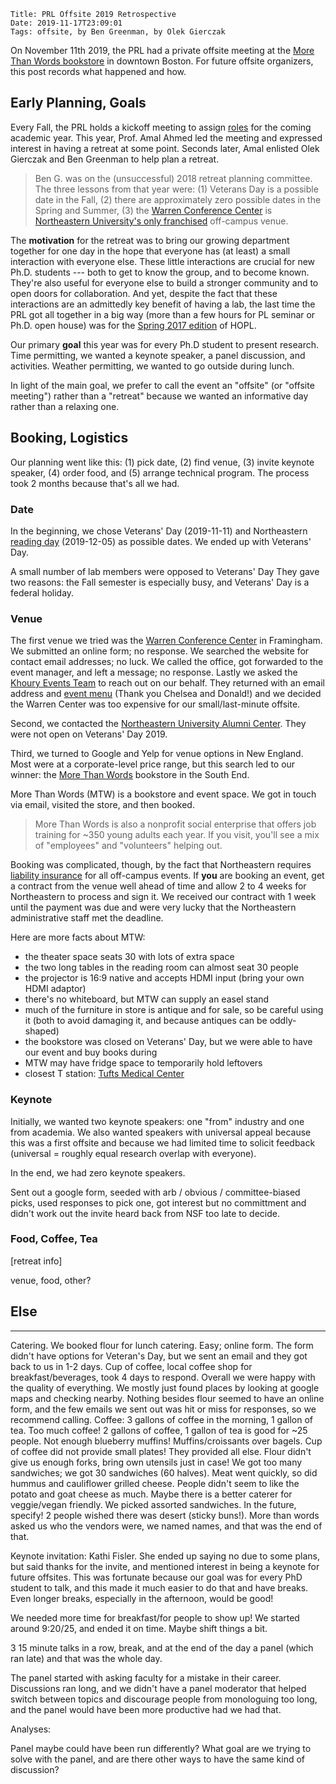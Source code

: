     Title: PRL Offsite 2019 Retrospective
    Date: 2019-11-17T23:09:01
    Tags: offsite, by Ben Greenman, by Olek Gierczak

On November 11th 2019, the PRL had a private offsite meeting at the
 [More Than Words bookstore][mtw] in downtown Boston.
For future offsite organizers, this post records what happened and how.

<!-- more -->

## Early Planning, Goals

Every Fall, the PRL holds a kickoff meeting to assign
 [roles](http://prl.ccs.neu.edu/contact) for the coming academic year.
This year, Prof. Amal Ahmed led the meeting and expressed interest in having
 a retreat at some point.
Seconds later, Amal enlisted Olek Gierczak and Ben Greenman
 to help plan a retreat.

> Ben G. was on the (unsuccessful) 2018 retreat planning committee.
> The three lessons from that year were: (1) Veterans Day is a possible date
> in the Fall, (2) there are approximately zero possible dates in the Spring
> and Summer, (3) the [Warren Conference Center][warren]
> is [Northeastern University's only franchised](https://www.northeastern.edu/events/northeastern-owned-off-campus-venues)
> off-campus venue.

The **motivation** for the retreat was to bring our growing department together
 for one day in the hope that everyone has (at least) a small interaction with
 everyone else.
These little interactions are crucial for new Ph.D. students --- both to get
 to know the group, and to become known.
They're also useful for everyone else to build a stronger community and
 to open doors for collaboration.
And yet, despite the fact that these interactions are an admittedly key benefit
 of having a lab, the last time the PRL got all together in a big way (more
 than a few hours for PL seminar or Ph.D. open house) was for the
 [Spring 2017 edition](http://www.ccs.neu.edu/home/matthias/7480-s17/index.html)
 of HOPL.

Our primary **goal** this year was for every Ph.D student to present research.
Time permitting, we wanted a keynote speaker, a panel discussion, and activities.
Weather permitting, we wanted to go outside during lunch.

In light of the main goal, we prefer to call the event an "offsite"
 (or "offsite meeting") rather than a "retreat" because we wanted an
 informative day rather than a relaxing one.


## Booking, Logistics

Our planning went like this: (1) pick date, (2) find venue, (3) invite keynote
 speaker, (4) order food, and (5) arrange technical program.
The process took 2 months because that's all we had.

### Date

In the beginning, we chose Veterans' Day (2019-11-11) and Northeastern [reading
 day](https://registrar.northeastern.edu/app/uploads/2019-2020-University-Wide-Calendar-List.pdf)
 (2019-12-05) as possible dates.
We ended up with Veterans' Day.
<!-- TODO dear Olek / Amal, do you remember why we ruled out readings day? Bad for Warren Center? Bad for some people? -->

A small number of lab members were opposed to Veterans' Day
They gave two reasons: the Fall semester is especially busy, and Veterans' Day
 is a federal holiday.


### Venue

The first venue we tried was the [Warren Conference Center][warren] in
 Framingham.
We submitted an online form; no response.
We searched the website for contact email addresses; no luck.
We called the office, got forwarded to the event manager, and left a message; no response.
Lastly we asked the [Khoury Events Team](https://www.khoury.northeastern.edu/people/chelsea-smith/)
 to reach out on our behalf.
They returned with an email address and
 [event menu](/blog/static/warren-center-meetings-and-retreats.pdf)
 (Thank you Chelsea and Donald!)
 and we decided the Warren Center was too expensive for our small/last-minute offsite.
<!-- Donald Pepple (Northeastern) made contact with Christine Barisano (Framingham) -->

Second, we contacted the [Northeastern University Alumni Center](https://alumni.northeastern.edu/about/alumni-center/).
They were not open on Veterans' Day 2019.

Third, we turned to Google and Yelp for venue options in New England.
Most were at a corporate-level price range, but this search led to our
 winner: the [More Than Words][mtw] bookstore in the South End.

More Than Words (MTW) is a bookstore and event space.
We got in touch via email, visited the store, and then booked.

> More Than Words is also a nonprofit social enterprise that offers job training
> for ~350 young adults each year. If you visit, you'll see a mix of "employees"
> and "volunteers" helping out.

Booking was complicated, though, by the fact that Northeastern requires
 [liability insurance](http://catalog.northeastern.edu/graduate/health-sciences/academic-policies-procedures/liability-insurance/)
 for all off-campus events.
If **you** are booking an event, get a contract from the venue well ahead
 of time and allow 2 to 4 weeks for Northeastern to process and sign it.
We received our contract with 1 week until the payment was due and were very
 lucky that the Northeastern administrative staff met the deadline.

Here are more facts about MTW:

- the theater space seats 30 with lots of extra space
- the two long tables in the reading room can almost seat 30 people
- the projector is 16:9 native and accepts HDMI input (bring your own HDMI adaptor)
- there's no whiteboard, but MTW can supply an easel stand
- much of the furniture in store is antique and for sale, so be careful using
  it (both to avoid damaging it, and because antiques can be oddly-shaped)
- the bookstore was closed on Veterans' Day, but we were able to have our
  event and buy books during
- MTW may have fridge space to temporarily hold leftovers
- closest T station: [Tufts Medical Center](https://www.mbta.com/stops/place-tumnl)


### Keynote

Initially, we wanted two keynote speakers: one "from" industry
 and one from academia.
We also wanted speakers with universal appeal because this was a first offsite
 and because we had limited time to solicit feedback (universal = roughly
 equal research overlap with everyone).

In the end, we had zero keynote speakers.

Sent out a google form, seeded with arb / obvious / committee-biased picks,
 used responses to pick one, got interest but no committment and didn't
 work out the invite heard back from NSF too late to decide.


<!-- to future planners: we invited Kathi Fisler -->


### Food, Coffee, Tea



[retreat info]

venue, food, other?

## Else


- - -


Catering. We booked flour for lunch catering. Easy; online form. The form
didn't have options for Veteran's Day, but we sent an email and they got back
to us in 1-2 days. Cup of coffee, local coffee shop for breakfast/beverages,
took 4 days to respond. Overall we were happy with the quality of everything.
We mostly just found places by looking at google maps and checking nearby.
Nothing besides flour seemed to have an online form, and the few emails we sent
out was hit or miss for responses, so we recommend calling. Coffee: 3 gallons
of coffee in the morning, 1 gallon of tea. Too much coffee! 2 gallons of
coffee, 1 gallon of tea is good for ~25 people. Not enough blueberry muffins!
Muffins/croissants over bagels. Cup of coffee did not provide small plates!
They provided all else. Flour didn't give us enough forks, bring own utensils
just in case! We got too many sandwiches; we got 30 sandwiches (60 halves).
Meat went quickly, so did hummus and cauliflower grilled cheese. People didn't
seem to like the potato and goat cheese as much. Maybe there is a better
caterer for veggie/vegan friendly. We picked assorted sandwiches. In the
future, specify! 2 people wished there was desert (sticky buns!). More than
words asked us who the vendors were, we named names, and that was the end of
that.

Keynote invitation: Kathi Fisler. She ended up saying no due to some plans, but
said thanks for the invite, and mentioned interest in being a keynote for
future offsites. This was fortunate because our goal was for every PhD student
to talk, and this made it much easier to do that and have breaks. Even longer
breaks, especially in the afternoon, would be good!

We needed more time for breakfast/for people to show up! We started around
9:20/25, and ended it on time. Maybe shift things a bit. 

3 15 minute talks in a row, break, and at the end of the day a panel (which ran
late) and that was the whole day. 

The panel started with asking faculty for a mistake in their career.
Discussions ran long, and we didn't have a panel moderator that helped switch
between topics and discourage people from monologuing too long, and the panel
would have been more productive had we had that. 

Analyses:

Panel maybe could have been run differently? What goal are we trying to solve
with the panel, and are there other ways to have the same kind of discussion?

<!-- -->

[mtw]: https://mtwyouth.org
[warren]: http://www.warrencenter.com

